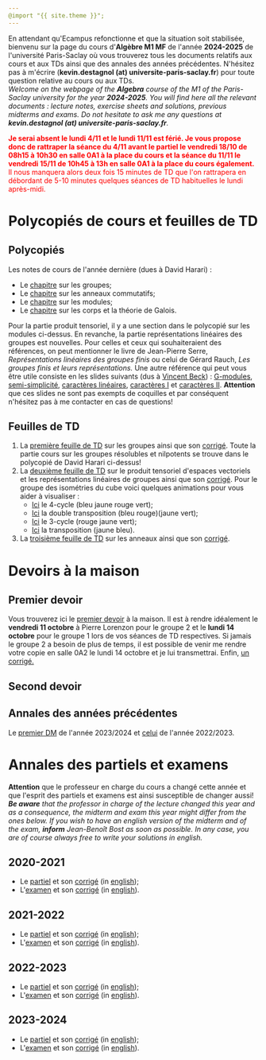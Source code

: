 ```yaml
---
@import "{{ site.theme }}";
---
```


En attendant qu'Ecampus refonctionne et que la situation soit stabilisée, bienvenu sur la page du cours d'**Algèbre M1 MF** de l'année **2024-2025** de l'université Paris-Saclay où vous trouverez tous les documents relatifs aux cours et aux TDs ainsi que des annales des années précédentes. N'hésitez pas à m'écrire (**kevin.destagnol (at) universite-paris-saclay.fr**) pour toute question relative au cours ou aux TDs.
<br>
<i>Welcome on the webpage of the **Algebra** course of the M1 of the Paris-Saclay university for the year **2024-2025**. You will find here all the relevant documents  : lecture notes, exercise sheets and solutions, previous midterms and exams. Do not hesitate to ask me any questions at **kevin.destagnol (at) universite-paris-saclay.fr**.</i>

<b style='color:red;'>Je serai absent le lundi 4/11 et le lundi 11/11 est férié. Je vous propose donc de rattraper la séance du 4/11 avant le partiel le vendredi 18/10 de 08h15 à 10h30 en salle 0A1 à la place du cours et la séance du 11/11 le vendredi 15/11 de 10h45 à 13h en salle 0A1 à la place du cours également.</b><font color="red"> Il nous manquera alors deux fois 15 minutes de TD que l'on rattrapera en débordant de 5-10 minutes quelques séances de TD habituelles le lundi après-midi.</font>



# Polycopiés de cours et feuilles de TD

## Polycopiés

Les notes de cours de l'année dernière (dues à David Harari) :<br>

*  Le <a href="https://www.imo.universite-paris-saclay.fr/~david.harari/enseignement/m1alg24/group24.pdf">chapitre</a> sur les groupes;
*  Le <a href="https://www.imo.universite-paris-saclay.fr/~david.harari/enseignement/m1alg24/ring24.pdf">chapitre</a> sur les anneaux commutatifs;
*  Le <a href="https://www.imo.universite-paris-saclay.fr/~david.harari/enseignement/m1alg24/modules24.pdf">chapitre</a> sur les modules;
*  Le <a href="https://www.imo.universite-paris-saclay.fr/~david.harari/enseignement/m1alg24/galois24.pdf">chapitre</a> sur les corps et la théorie de Galois.

Pour la partie produit tensoriel, il y a une section dans le polycopié sur les modules ci-dessus. En revanche, la partie représentations linéaires des groupes est nouvelles. Pour celles et ceux qui souhaiteraient des références, on peut mentionner le livre de Jean-Pierre Serre, <i>Représentations linéaires des groupes finis</i> ou celui de Gérard Rauch, <i>Les groupes finis et leurs représentations.</i> Une autre référence qui peut vous être utile consiste en les slides suivants (dus à <a href="https://www.idpoisson.fr/beck/enseignement/">Vincent Beck</a>) : <a href="https://www.idpoisson.fr/beck/wp-content/uploads/sites/16/2018/06/cours-Gmodule-poly.pdf">G-modules</a>, <a href="https://www.idpoisson.fr/beck/wp-content/uploads/sites/16/2018/06/cours-semisimple-poly.pdf">semi-simplicité</a>, <a href="https://www.idpoisson.fr/beck/wp-content/uploads/sites/16/2018/06/cours-caractere-lineaire-poly.pdf">caractères linéaires</a>, <a href="https://www.idpoisson.fr/beck/wp-content/uploads/sites/16/2018/06/cours-caractere-poly.pdf">caractères I</a> et <a href="https://www.idpoisson.fr/beck/wp-content/uploads/sites/16/2018/06/cours-caractere-2-poly.pdf">caractères II</a>. **Attention** que ces slides ne sont pas exempts de coquilles et par conséquent n'hésitez pas à me contacter en cas de questions!

## Feuilles de TD

1. La <a href="TD1_groupes_2024.pdf">première feuille de TD</a> sur les groupes ainsi que son <a href="TD1_correction_partielle.pdf">corrigé</a>. Toute la partie cours sur les groupes résolubles et nilpotents se trouve dans le polycopié de David Harari ci-dessus!
2. La <a href="TD2_algebre_2024_2025.pdf">deuxième feuille de TD</a> sur le produit tensoriel d'espaces vectoriels et les représentations linéaires de groupes ainsi que son <a href="corrige_TD2_algebre_2024_2025.pdf">corrigé</a>. Pour le groupe des isométries du cube voici quelques animations pour vous aider à visualiser :
     * <a href="cubbe1.html">Ici</a> le 4-cycle (bleu jaune rouge vert);
     * <a href="cubbe2.html">Ici</a> la double transposition  (bleu rouge)(jaune vert);
     * <a href="cubbe3.html">Ici</a> le 3-cycle (rouge jaune vert);
     * <a href="cubbe4.html">Ici</a> la transposition (jaune bleu).
4. La <a href="TD3_algebre_2024_2025.pdf">troisième feuille de TD</a> sur les anneaux ainsi que son <a href="https://kevindestagnol.github.io/algebre.github.io/erreur">corrigé</a>.
  
# Devoirs à la maison

## Premier devoir

Vous trouverez ici le <a href="DM1_algebre_2024_2025.pdf">premier devoir</a> à la maison. Il est à rendre idéalement le **vendredi 11 octobre** à Pierre Lorenzon pour le groupe 2 et le **lundi 14 octobre** pour le groupe 1 lors de vos séances de TD respectives. Si jamais le groupe 2 a besoin de plus de temps, il est possible de venir me rendre votre copie en salle 0A2 le lundi 14 octobre et je lui transmettrai. Enfin, <a href="dm1_24_25_correction.pdf">un corrigé.</a>

## Second devoir

## Annales des années précédentes

Le <a href="DM1_algebre_2023_2024.pdf">premier DM</a> de l'année 2023/2024 et <a href="DM1_algebre_2022_2023.pdf">celui</a> de l'année 2022/2023.

# Annales des partiels et examens

**Attention** que le professeur en charge du cours a changé cette année et que l'esprit des partiels et examens est ainsi susceptible de changer aussi!<br>
<i>**Be aware** that the professor in charge of the lecture changed this year and as a consequence, the midterm and exam this year might differ from the ones below. If you wish to have an english version of the midterm and of the exam, **inform** Jean-Benoît Bost as soon as possible. In any case, you are of course always free to write your solutions in english.</i>

## 2020-2021

* Le <a href="https://www.imo.universite-paris-saclay.fr/~david.harari/enseignement/m1alg24/oct23.pdf">partiel</a> et son <a href="https://www.imo.universite-paris-saclay.fr/~david.harari/enseignement/m1alg24/coroct23.pdf">corrigé</a> (in <a href="https://www.imo.universite-paris-saclay.fr/~david.harari/enseignement/m1alg24/engoct23.pdf"> english</a>);
* L'<a href="https://www.imo.universite-paris-saclay.fr/~david.harari/enseignement/m1alg24/dec23.pdf">examen</a> et son <a href="https://www.imo.universite-paris-saclay.fr/~david.harari/enseignement/m1alg24/cordec23.pdf">corrigé</a> (in <a href="https://www.imo.universite-paris-saclay.fr/~david.harari/enseignement/m1alg24/engdec23.pdf"> english</a>).

## 2021-2022


* Le <a href="https://www.imo.universite-paris-saclay.fr/~david.harari/enseignement/m1alg23/oct22.pdf">partiel</a> et son <a href="https://www.imo.universite-paris-saclay.fr/~david.harari/enseignement/m1alg23/coroct22.pdf">corrigé</a> (in <a href="https://www.imo.universite-paris-saclay.fr/~david.harari/enseignement/m1alg23/engoct22.pdf"> english</a>);
* L'<a href="https://www.imo.universite-paris-saclay.fr/~david.harari/enseignement/m1alg23/dec22.pdf">examen</a> et son <a href="https://www.imo.universite-paris-saclay.fr/~david.harari/enseignement/m1alg23/cordec22.pdf">corrigé</a> (in <a href="https://www.imo.universite-paris-saclay.fr/~david.harari/enseignement/m1alg23/engdec22.pdf"> english</a>).

## 2022-2023


* Le <a href="https://www.imo.universite-paris-saclay.fr/~david.harari/enseignement/m1alg22/oct21.pdf">partiel</a> et son <a href="https://www.imo.universite-paris-saclay.fr/~david.harari/enseignement/m1alg22/coroct21.pdf">corrigé</a> (in <a href="https://www.imo.universite-paris-saclay.fr/~david.harari/enseignement/m1alg22/engoct21.pdf"> english</a>);
* L'<a href="https://www.imo.universite-paris-saclay.fr/~david.harari/enseignement/m1alg22/dec21.pdf">examen</a> et son <a href="https://www.imo.universite-paris-saclay.fr/~david.harari/enseignement/m1alg22/cordec21.pdf">corrigé</a> (in <a href="https://www.imo.universite-paris-saclay.fr/~david.harari/enseignement/m1alg22/engdec21.pdf"> english</a>).

## 2023-2024


* Le <a href="https://www.imo.universite-paris-saclay.fr/~david.harari/enseignement/m1alg21/oct20.pdf">partiel</a> et son <a href="https://www.imo.universite-paris-saclay.fr/~david.harari/enseignement/m1alg21/coroct20.pdf">corrigé</a> (in <a href="https://www.imo.universite-paris-saclay.fr/~david.harari/enseignement/m1alg21/engoct20.pdf"> english</a>);
* L'<a href="https://www.imo.universite-paris-saclay.fr/~david.harari/enseignement/m1alg21/dec20.pdf">examen</a> et son <a href="https://www.imo.universite-paris-saclay.fr/~david.harari/enseignement/m1alg21/cordec20.pdf">corrigé</a> (in <a href="https://www.imo.universite-paris-saclay.fr/~david.harari/enseignement/m1alg21/engdec20.pdf"> english</a>).


<!--Bienvenu sur la page du cours de **Maths 254** de l'année **2020-2021** de l'université Paris-Saclay où vous trouverez tous les documents relatifs aux cours et aux TDs ainsi que des annales de l'an dernier. Vous pouvez vous inscrire au cours <a href="https://kevindestagnol.github.io/maths254.github.io/upload">ici</a>. Les cours et les TDs ont lieu sur Collaborate (lien disponible dans la section correspondant au cours sur Ecampus) jusqu'à nouvel ordre. Vous pouvez me contacter à l'adresse mail **kevin.destagnol (at) universite-paris-saclay.fr** pour toute question ou toute suggestion par rapport à l'organisation du cours ou des TDs.

# Polycopié de cours et feuilles de TD

## Polycopié

* Le <a href="cours_maths_254.pdf">polycopié</a> du cours et sa version <a href="cours_maths_254_abrege.pdf">courte</a> ne contenant que l'essentiel à connaître. N'hésitez pas à m'écrire pour toute question ou si vous repérez ce qui vous semble être une erreur ou une coquille. Une version imprimée sera disponible sous peu au sécrétariat.

## Feuilles de TD

1. La <a href="https://www.imo.universite-paris-saclay.fr/~destagnol/TD1_m254.pdf">première feuille de TD</a> sur les suites et séries et son <a href="TD1_m254_2021_corrige.pdf">corrigé</a>. 
   * Les <a href="TD1_goupeC2.pdf">notes manuscrites</a> de la première séance de TD couvrant les exercices 1, 2 et le début du 3 et son <a   href="https://ecampus.paris-saclay.fr/mod/collaborate/recordings.php?c=41520&action=view&rid=e8e3b47cd8774e27ac1969d5bd7adbb3&url=rest_launch&sesskey=Anagl4tyYT& sessionlinkid=60342">enregistrement</a> pour le **groupe C2**.
   * Les <a href="TD M 254 26_01_21.pdf">notes manuscrites</a> de la seconde séance de TD couvrant la fin de l'exercice  3 et l'exercice 6 et son <a href="https://eu.bbcollab.com/collab/ui/session/playback/load/6cd81fab03ef4634bc5b8370a71e08ff?authToken=eyJhbGciOiJIUzI1NiJ9.eyJzdWIiOiJiYkNvbGxhYkFwaSIsInJlY29yZGluZ1VpZCI6IjZjZDgxZmFiMDNlZjQ2MzRiYzViODM3MGE3MWUwOGZmIiwiaXNzIjoiYmJDb2xsYWJBcGkiLCJ0eXBlIjoxLCJleHAiOjE2MTE2NTc0NjksImlhdCI6MTYxMTY1Mzg2OSwiY29uc3VtZXIiOiJhMWZmMzQ1ZjcyZDg0OWEwYWJmN2U4NzUxMzc0NjlkMiJ9.Gz8AEJaR52XD2J4wsqujy4OjUmEJlvTJym5Qcy_cc1s">enregistrement</a> pour le **groupe C2**.
   * Pour le **groupe C1**, les notes des séances de TD et les enregistrements sont déposés sur Ecampus par &Eacute;lodie Maignant.<br>
   
   
2. La <a href="td2_m254_2021.pdf">deuxième feuille de TD</a> sur les séries de Fourier et son <a href="td2_m254_2021_corrigé.pdf">corrigé</a>.
   * Les <a href="TD3_m254.pdf">notes manuscrites</a> de la séance 3 de TD couvrant l'exercices 1 pour le **groupe C2**.<br>
   * Les <a href="TD2part2.pdf">notes manuscrites</a> de la séance 4 de TD couvrant l'exercices 2 pour le **groupe C2**.<br>

3. La <a href="Cours_td3_m254.pdf">troisième feuille de Cours-TD</a> sur les automorphismes orthogonaux du plan et de l'espace et son <a href="Cours_td3_m254_correction.pdf">corrigé</a>.
   * Les <a href="Cours_TD3_plan.pdf">notes manuscrites</a> de la séance 5 de TD couvrant les deux premières sections (Introduction et Cas du plan) pour le **groupe C2** et <a href="https://eu.bbcollab.com/collab/ui/session/playback/load/a476405ba3ee4c07a9cfe16db81983ab?authToken=eyJhbGciOiJIUzI1NiJ9.eyJzdWIiOiJiYkNvbGxhYkFwaSIsInJlY29yZGluZ1VpZCI6ImE0NzY0MDViYTNlZTRjMDdhOWNmZTE2ZGI4MTk4M2FiIiwiaXNzIjoiYmJDb2xsYWJBcGkiLCJ0eXBlIjoxLCJleHAiOjE2MTQ3MjE0NDksImlhdCI6MTYxNDcxNzg0OSwiY29uc3VtZXIiOiJhMWZmMzQ1ZjcyZDg0OWEwYWJmN2U4NzUxMzc0NjlkMiJ9.aSoX1Gz94i0uoI8DQsD1TRvn4-f9xkzICFyVsq-XfOs">l'enregistrement</a>.<br>
   * Les <a href="TD_3_Maths.pdf">notes manuscrites</a> de la séance 6 de TD couvrant la dernière section (Cas de l'espace) pour le **groupe C2**.<br>
   * Enfin, vous trouverez <a href="https://www.imo.universite-paris-saclay.fr/~destagnol/NH3-2.html">ici</a>, <a href="https://www.imo.universite-paris-saclay.fr/~destagnol/NH3-1.html">ici</a> et <a href="https://www.imo.universite-paris-saclay.fr/~destagnol/NH3-3.html">ici</a> les animations Geogebra utilisées pour illustrer les transformations linéaires qui préservent une molécule d'ammoniac.
   

# Cours et TDs à distance

Vous trouverez ci-dessous toutes les ressources concernant les cours et les TDs à distance ainsi que les exercices à faire d'un cours sur l'autre.

## Cours 1

* Les slides du premier cours sont disponibles <a href="https://www.imo.universite-paris-saclay.fr/~destagnol/cours1_m254_2021.m4v">ici</a> et <a href="https://www.imo.universite-paris-saclay.fr/~destagnol/cours1_m254.pdf">ici</a> tandis que l'enregistrement du cours est diponible <a href="https://eu.bbcollab.com/collab/ui/session/playback/load/244e0edb0a8b46d68fa344c80c857bdc?authToken=eyJhbGciOiJIUzI1NiJ9.eyJzdWIiOiJiYkNvbGxhYkFwaSIsInJlY29yZGluZ1VpZCI6IjI0NGUwZWRiMGE4YjQ2ZDY4ZmEzNDRjODBjODU3YmRjIiwiaXNzIjoiYmJDb2xsYWJBcGkiLCJ0eXBlIjoxLCJleHAiOjE2MTAxMTM2NzYsImlhdCI6MTYxMDExMDA3NiwiY29uc3VtZXIiOiJhMWZmMzQ1ZjcyZDg0OWEwYWJmN2U4NzUxMzc0NjlkMiJ9.IEDd99WmFK4yicG9xD4fJL7El08MSL_exdjtPyXn_m8">ici</a> (sur la section correspondant au cours sur Ecampus). <br>

* Enfin, les exercices à rendre (via la section ci-dessous **Rendre un document pour correction**) sont disponibles <a href="https://www.imo.universite-paris-saclay.fr/~destagnol/exos_cours1.pdf">ici</a> avec leur <a href="https://www.imo.universite-paris-saclay.fr/~destagnol/exos_cours1_correction.pdf">corrigé</a>.<br>

* Vous trouverez <a href="https://www.imo.universite-paris-saclay.fr/~destagnol/suiteconvergente.html">ici</a> une animation illustrant la convergence d'une suite.

## Cours 2

* Les slides du deuxième cours sont disponibles <a href="https://www.imo.universite-paris-saclay.fr/~destagnol/cours2_m254.pdf">ici</a> ainsi que leur version <a href="https://www.imo.universite-paris-saclay.fr/~destagnol/cours2_m254_annote.pdf">annotée</a> et l'enregistrement du cours est diponible <a href="https://eu.bbcollab.com/collab/ui/session/playback/load/975a7e6d932a4fd8a107ec98ac87f0ec?authToken=eyJhbGciOiJIUzI1NiJ9.eyJzdWIiOiJiYkNvbGxhYkFwaSIsInJlY29yZGluZ1VpZCI6Ijk3NWE3ZTZkOTMyYTRmZDhhMTA3ZWM5OGFjODdmMGVjIiwiaXNzIjoiYmJDb2xsYWJBcGkiLCJ0eXBlIjoxLCJleHAiOjE2MTA3Mjk3NzcsImlhdCI6MTYxMDcyNjE3NywiY29uc3VtZXIiOiJhMWZmMzQ1ZjcyZDg0OWEwYWJmN2U4NzUxMzc0NjlkMiJ9.a8LecGMa-g0X-sBhPfFrvU3dHzA6GkQUs9oqKh7D2kk">ici</a> (sur la section correspondant au cours sur Ecampus). Ces deux premiers cours **couvrent les Chapitres I et II** du polycopié ci-dessus. Le Chapitre III du polycopié ne sera pas abordé en cours et est là en guise de complément pour celles et ceux qui souhaitent aller plus loin et approfondir leur compréhension des séries de Fourier qui feront l'objet du Chapitre IV et des deux prochains cours.<br>

* Enfin, les exercices à rendre (via la section ci-dessous **Rendre un document pour correction**) sont disponibles <a href="https://www.imo.universite-paris-saclay.fr/~destagnol/exos_cours2.pdf">ici</a> avec leur <a href="exos_cours2_correction.pdf">corrigé</a>.<br>

* Vous trouverez <a href="https://www.imo.universite-paris-saclay.fr/~destagnol/series.html">ici</a> des animations illustrant la convergence/divergence d'une série.

## Cours 3

* Les slides du troisième cours sont disponibles <a href="cours3_m254_vierge.pdf">ici</a> ainsi que leur version <a href="cours3_m254.pdf">annotée</a> et l'enregistrement du cours est diponible <a href="https://eu.bbcollab.com/collab/ui/session/playback/load/184393fc583d4cbba5f51992c42f48a7?authToken=eyJhbGciOiJIUzI1NiJ9.eyJzdWIiOiJiYkNvbGxhYkFwaSIsInJlY29yZGluZ1VpZCI6IjE4NDM5M2ZjNTgzZDRjYmJhNWY1MTk5MmM0MmY0OGE3IiwiaXNzIjoiYmJDb2xsYWJBcGkiLCJ0eXBlIjoxLCJleHAiOjE2MTEyMjg0NjcsImlhdCI6MTYxMTIyNDg2NywiY29uc3VtZXIiOiJhMWZmMzQ1ZjcyZDg0OWEwYWJmN2U4NzUxMzc0NjlkMiJ9.i0M2qQlL5Jt5iZXK6w1wbKqaNAa1TFR1JmO2xMmwyVk">ici</a> (sur la section correspondant au cours sur Ecampus). Ce cours **couvre le début du Chapitres III** de la version abrégée du polycopié ci-dessus et notamment les sections 4.1, 4.2 et 4.3 (jusqu'aux coefficients de Fourier).<br>

* Enfin, les exercices à rendre (via la section ci-dessous **Rendre un document pour correction**) sont disponibles <a href="exos_cours3.pdf">ici</a> avec leur <a href="exos_cours3_correction.pdf">corrigé</a>.<br>

* Vous trouverez <a href="https://kevindestagnol.github.io/maths254.github.io/int_periode">ici</a> des animations illustrant le fait que l'intégrale d'une fonction périodique est la même quel que soit l'intervalle d'intégration de longueur une période et du fait que, pour une fonction paire <math><mi>f</mi></math>, l'intégrale de <math><mi>f</mi></math> de <math><mo>-</mo><mi>a</mi></math> à <math><mi>a</mi></math> est égale à deux fois l'intégrale de <math><mi>f</mi></math> de 0 à <math><mi>a</mi></math> pour tout réel <math><mi>a</mi></math> strictement positif.

## Cours 4

* Les slides du quatrième cours sont disponibles <a href="cours4_m254_vierge.pdf">ici</a> ainsi que leur version <a href="cours4_m254_annote.pdf">annotée</a> et l'enregistrement du cours est diponible <a href="https://eu.bbcollab.com/collab/ui/session/playback/load/91b5d135628e4911816aed1896d06b8f?authToken=eyJhbGciOiJIUzI1NiJ9.eyJzdWIiOiJiYkNvbGxhYkFwaSIsInJlY29yZGluZ1VpZCI6IjkxYjVkMTM1NjI4ZTQ5MTE4MTZhZWQxODk2ZDA2YjhmIiwiaXNzIjoiYmJDb2xsYWJBcGkiLCJ0eXBlIjoxLCJleHAiOjE2MTE5MzE1NzEsImlhdCI6MTYxMTkyNzk3MSwiY29uc3VtZXIiOiJhMWZmMzQ1ZjcyZDg0OWEwYWJmN2U4NzUxMzc0NjlkMiJ9.3UNpBQh9q4zq2hmf8_sBlRH7hLeJlfX8a27GIFRY2tM">ici</a> (sur la section correspondant au cours sur Ecampus). Ce cours **couvre la fin du Chapitres III** de la version abrégée du polycopié ci-dessus et notamment les sections 4.4, 4.5 et 4.7.<br>

* Pas d'exercices à rendre pour le cours suivant, vous avez le <a href="dm1_m254_2021.pdf">DM 1</a> pour vous exercer ainsi que le calcul commencé en fin de cours à terminer, à savoir appliquer Parseval à la fonction <math><mi>f</mi><mi>:</mi></math>&#x211D;&rarr;&#x211D; <math style="font-family:Times New Roman, Times, serif;"><mi>2</mi><mi>&pi;</mi></math>-périodique définie par <math><mi>f</mi><mi>(</mi><mi>t</mi><mi>)</mi><mi>=</mi><mi>|</mi><mi>t</mi><mi>|</mi></math> sur [<math style="font-family:Times New Roman, Times, serif;"><mo>-</mo><mi>&pi;</mi></math>,<math style="font-family:Times New Roman, Times, serif;"><mi>&pi;</mi></math>]. Vous trouverez <a href="https://kevindestagnol.github.io/maths254.github.io/triangle">ici</a> une animation illustrant la convergence de la série de Fourier associée à cette fonction.<br>

* <a href="https://kevindestagnol.github.io/maths254.github.io/discontinu">Ici</a>, une animation illustrant la convergence de la série de Fourier associée à la fonction <math><mi>f</mi><mi>:</mi></math>&#x211D;&rarr;&#x211D; <math style="font-family:Times New Roman, Times, serif;"><mi>2</mi><mi>&pi;</mi></math>-périodique définie par <math><mi>f</mi><mi>(</mi><mi>t</mi><mi>)</mi><mi>=</mi><mi>|</mi><mi>t</mi><mi>|</mi></math> sur [<math style="font-family:Times New Roman, Times, serif;"><mi>0</mi></math>,<math style="font-family:Times New Roman, Times, serif;"><mi>2</mi><mi>&pi;</mi></math>].<br>

* <a href="https://kevindestagnol.github.io/maths254.github.io/exp">Ici</a>, une animation illustrant la convergence de la série de Fourier associée à la fonction <math><mi>f</mi><mi>:</mi></math>&#x211D;&rarr;&#x211D; <math style="font-family:Times New Roman, Times, serif;"><mi>2</mi><mi>&pi;</mi></math>-périodique définie par <math xmlns='http://www.w3.org/1998/Math/MathML'><mi>f</mi><mi>(</mi><mi>t</mi><mi>)</mi><mi>=</mi><msup><mi>e</mi><mi>t</mi></msup></math> sur [<math style="font-family:Times New Roman, Times, serif;"><mi>0</mi></math>,<math style="font-family:Times New Roman, Times, serif;"><mi>2</mi><mi>&pi;</mi></math>].<br>

* <a href="https://kevindestagnol.github.io/maths254.github.io/periodique">Ici</a>, une animation illustrant la convergence de la série de Fourier associée à un signal  <math style="font-family:Times New Roman, Times, serif;"><mi>2</mi><mi>&pi;</mi></math>-périodique plus compliqué.<br>

* Enfin <a href="https://kevindestagnol.github.io/maths254.github.io/application"> ici</a>, une application des séries de Fourier à l'élimination d'un bruit dans un signal.

## Cours 5

* Les slides du cinquième cours sont disponibles <a href="cours5_m254_vierge.pdf">ici</a> ainsi que leur version <a href="cours5_m254_annote.pdf">annotée</a> et l'enregistrement du cours est diponible <a href="https://eu.bbcollab.com/collab/ui/session/playback/load/a44b077759b64f638321275c3ef4652e?authToken=eyJhbGciOiJIUzI1NiJ9.eyJzdWIiOiJiYkNvbGxhYkFwaSIsInJlY29yZGluZ1VpZCI6ImE0NGIwNzc3NTliNjRmNjM4MzIxMjc1YzNlZjQ2NTJlIiwiaXNzIjoiYmJDb2xsYWJBcGkiLCJ0eXBlIjoxLCJleHAiOjE2MTI1NjQ0NjIsImlhdCI6MTYxMjU2MDg2MiwiY29uc3VtZXIiOiJhMWZmMzQ1ZjcyZDg0OWEwYWJmN2U4NzUxMzc0NjlkMiJ9.aLS7CcaeKEzIey2dVHcsY9NWmdGKAzbaLHsNLmHR5Zs">ici</a> (sur la section correspondant au cours sur Ecampus). Ce cours est revenu sur la **formule de Parseval en fin du Chapitre III** et a couvert la section 4 du polycopié ci-dessus (pages 52 à 62 de la version courte).<br>

* Pour vous aider à assimiler tout cela, des exercices sur le cours 5 et sur le cours de jeudi prochain (à rendre via la section ci-dessous **Rendre un document pour correction**) sont disponibles <a href="exos_cours5.pdf">ici</a> avec leur <a href="https://kevindestagnol.github.io/maths254.github.io/erreur">corrigé</a>.<br>

* Enfin, quelques animations GeoGebra pour vous aider à visualiser l'intersection de deux plans dans l'espace <a href="https://kevindestagnol.github.io/maths254.github.io/droiteespace.html">ici</a>, l'orthogonal d'une droite dans le plan <a href="https://www.imo.universite-paris-saclay.fr/~destagnol/droiteorth.html">ici</a> et l'orthogonal d'un plan ou d'une droite dans l'espace <a href="https://www.imo.universite-paris-saclay.fr/~destagnol/planorth.html">ici</a>.

## Cours 6

* Les slides du sixième (et dernier) cours sont disponibles <a href="cours6_m254_annoté.pdf">ici</a> et l'enregistrement du cours est diponible <a href="https://eu.bbcollab.com/collab/ui/session/playback/load/727534317b5d4babb5644bd53bdefcde?authToken=eyJhbGciOiJIUzI1NiJ9.eyJzdWIiOiJiYkNvbGxhYkFwaSIsInJlY29yZGluZ1VpZCI6IjcyNzUzNDMxN2I1ZDRiYWJiNTY0NGJkNTNiZGVmY2RlIiwiaXNzIjoiYmJDb2xsYWJBcGkiLCJ0eXBlIjoxLCJleHAiOjE2MTM0ODE2MTksImlhdCI6MTYxMzQ3ODAxOSwiY29uc3VtZXIiOiJhMWZmMzQ1ZjcyZDg0OWEwYWJmN2U4NzUxMzc0NjlkMiJ9.7FfNOnpMwJO-8Xn7OZ6MMtYTAVP6UZOvDr4Q9vJboMY">ici</a> (sur la section correspondant au cours sur Ecampus). Ce cours couvre la fin du **Chapitre IV** de la version abrégée du polycopié ci-dessus, à savoir tous les prérequis en algèbre linéaire.<br>

* Pour vous aider à assimiler tout cela, des exercices sur les cours 5 et 6 (à rendre via la section ci-dessous **Rendre un document pour correction**) sont disponibles <a href="exos_cours5_et_6.pdf">ici</a> avec leur <a href="exos_cours5_et_6_correction.pdf">corrigé</a>.<br>

# Devoirs à la maison

## Premier devoir

Le premier devoir à la maison est disponible <a href="dm1_m254_2021.pdf">ici</a>. Il est à rendre pour le **10 février 2021**. Merci de le rendre à votre chargé de TD, via le formulaire ci-dessous (section **Rendre un document pour correction**) pour le groupe C2 et par mail à &Eacute;lodie Maignant pour le groupe C1. Vous pouvez rédiger votre travail **par groupe de 3 maximum** à condition que **chacun ou chacune d'entre vous rédige une partie du devoir**. Le corrigé est <a href="dm1_m254_2021_corrigé.pdf">ici</a>.

## Second devoir

Le second devoir à la maison est disponible <a href="dm2_m254_2021.pdf">ici</a>. Il est à rendre pour le **19 mars 2021**. Merci de le rendre à votre chargé de TD, via le formulaire ci-dessous (section **Rendre un document pour correction**) pour le groupe C2 et par mail à &Eacute;lodie Maignant pour le groupe C1. Vous pouvez rédiger votre travail **par groupe de 3 maximum** à condition que **chacun ou chacune d'entre vous rédige une partie du devoir**. Le corrigé est <a href="dm2_m254_2021_corrigé.pdf">ici</a>.


# Annales de l'an dernier

* Vous trouverez <a href="https://www.imo.universite-paris-saclay.fr/~destagnol/dm1_m254.pdf">ici</a> le sujet du premier DM de l'an dernier ainsi que <a href="https://www.imo.universite-paris-saclay.fr/~destagnol/dm1_m254_corrige.pdf">son corrigé</a>.

* Vous trouverez <a href="dm2_m254.pdf">ici</a> le sujet du second DM de l'an dernier ainsi que <a href="dm2_m254_correction.pdf">son corrigé</a>.

* Vous trouverez <a href="examen_m254_2020.pdf">ici</a> le sujet de l'examen de l'an dernier ainsi que <a href="examen_m254_2020_corrige.pdf">son corrigé</a> et un <a href="https://www.imo.universite-paris-saclay.fr/~destagnol/sujet_blanc_m254.pdf">sujet blanc</a> que j'avais donné pour préparer l'examen.

* Vous trouverez enfin <a href="https://www.imo.universite-paris-saclay.fr/~destagnol/m254.html">ici</a> des vidéos utilisées lors du confinement de l'an dernier concernant les automorphismes orthogonaux de l'espace ainsi que des exercices d'applications corrigés (en vidéo également). 

# Examen

Vous trouverez <a href="examen_m254_2021_corrigé.pdf">ici</a> le sujet et corrigé de l'examen. Il contient un barème détaillé **indicatif** qui pourra être réévalué en un barème plus généreux si je constate à la correction de vos copies que le sujet était trop long!

# Rendre un document pour correction

Je corrige tous les exercices et documents que vous m'envoyez. Pour ce faire, merci de renseigner <a href="https://www.imo.universite-paris-saclay.fr/~destagnol/upload3.html">ici</a> votre nom et prénom et de téléverser votre exercice ou document **sous la forme d'un unique fichier pdf**. Vous pouvez utiliser par exemple le <a href="https://www.ilovepdf.com/merge_pdf">site suivant</a> pour convertir des formats png ou jpeg au format pdf ainsi que pour fusionner plusieurs fichiers pdf en un seul <a href="https://kevindestagnol.github.io/maths254.github.io/uploadg">pdf</a>.-->

 
